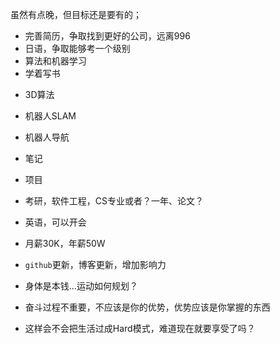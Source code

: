 虽然有点晚，但目标还是要有的；
* 完善简历，争取找到更好的公司，远离996
* 日语，争取能够考一个级别
* 算法和机器学习
* 学着写书
- 3D算法
- 机器人SLAM
- 机器人导航
- 笔记
- 项目

- 考研，软件工程，CS专业或者？一年、论文？
- 英语，可以开会
- 月薪30K，年薪50W
- `github`更新，博客更新，增加影响力
- 身体是本钱...运动如何规划？
- 奋斗过程不重要，不应该是你的优势，优势应该是你掌握的东西
- 这样会不会把生活过成Hard模式，难道现在就要享受了吗？
